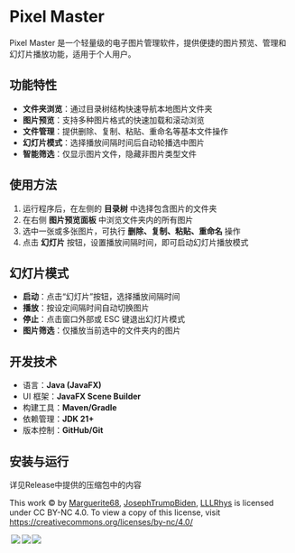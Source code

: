 # Pixel Master

Pixel Master 是一个轻量级的电子图片管理软件，提供便捷的图片预览、管理和幻灯片播放功能，适用于个人用户。

## 功能特性

- **文件夹浏览**：通过目录树结构快速导航本地图片文件夹
- **图片预览**：支持多种图片格式的快速加载和滚动浏览
- **文件管理**：提供删除、复制、粘贴、重命名等基本文件操作
- **幻灯片模式**：选择播放间隔时间后自动轮播选中图片
- **智能筛选**：仅显示图片文件，隐藏非图片类型文件

## 使用方法

1. 运行程序后，在左侧的 **目录树** 中选择包含图片的文件夹
2. 在右侧 **图片预览面板** 中浏览文件夹内的所有图片
3. 选中一张或多张图片，可执行 **删除、复制、粘贴、重命名** 操作
4. 点击 **幻灯片** 按钮，设置播放间隔时间，即可启动幻灯片播放模式

## 幻灯片模式

- **启动**：点击“幻灯片”按钮，选择播放间隔时间
- **播放**：按设定间隔时间自动切换图片
- **停止**：点击窗口外部或 ESC 键退出幻灯片模式
- **图片筛选**：仅播放当前选中的文件夹内的图片

## 开发技术

- 语言：**Java (JavaFX)**
- UI 框架：**JavaFX Scene Builder**
- 构建工具：**Maven/Gradle**
- 依赖管理：**JDK 21+**
- 版本控制：**GitHub/Git**

## 安装与运行

详见Release中提供的压缩包中的内容

This work © by [Marguerite68](https://github.com/Marguerite68), [JosephTrumpBiden](https://github.com/JosephTrumpBiden), [LLLRhys](https://github.com/LLLRhys) is licensed under CC BY-NC 4.0. To view a copy of this license, visit https://creativecommons.org/licenses/by-nc/4.0/

<img src="https://mirrors.creativecommons.org/presskit/icons/cc.svg" style="max-width: 50px;max-height:50px;margin-left: .2em;"><img src="https://mirrors.creativecommons.org/presskit/icons/by.svg" style="max-width: 50px;max-height:50px;margin-left: .2em;"><img src="https://mirrors.creativecommons.org/presskit/icons/nc.svg" style="max-width: 50px;max-height:50px;margin-left: .2em;">
